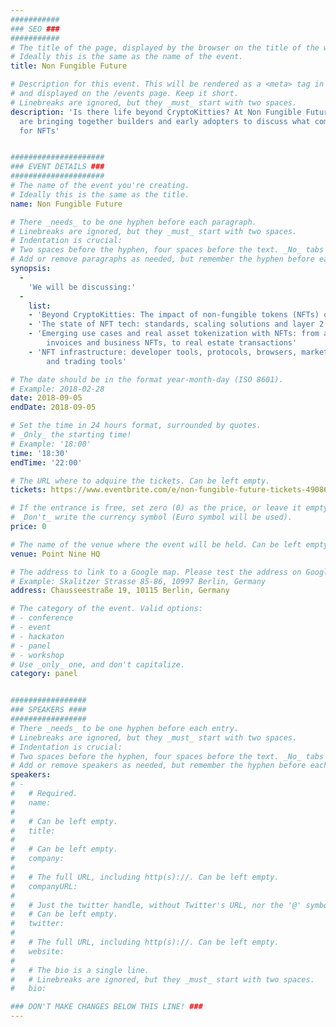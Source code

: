 ```yaml
---
###########
### SEO ###
###########
# The title of the page, displayed by the browser on the title of the window.
# Ideally this is the same as the name of the event.
title: Non Fungible Future

# Description for this event. This will be rendered as a <meta> tag in the HTML,
# and displayed on the /events page. Keep it short.
# Linebreaks are ignored, but they _must_ start with two spaces.
description: 'Is there life beyond CryptoKitties? At Non Fungible Future we
  are bringing together builders and early adopters to discuss what comes next
  for NFTs'


#####################
### EVENT DETAILS ###
#####################
# The name of the event you're creating.
# Ideally this is the same as the title.
name: Non Fungible Future

# There _needs_ to be one hyphen before each paragraph.
# Linebreaks are ignored, but they _must_ start with two spaces.
# Indentation is crucial:
# Two spaces before the hyphen, four spaces before the text. _No_ tabs allowed.
# Add or remove paragraphs as needed, but remember the hyphen before each entry.
synopsis:
  -
    'We will be discussing:'
  -
    list:
    - 'Beyond CryptoKitties: The impact of non-fungible tokens (NFTs) on gaming'
    - 'The state of NFT tech: standards, scaling solutions and layer 2'
    - 'Emerging use cases and real asset tokenization with NFTs: from art, to
        invoices and business NFTs, to real estate transactions'
    - 'NFT infrastructure: developer tools, protocols, browsers, marketplaces
        and trading tools'

# The date should be in the format year-month-day (ISO 8601).
# Example: 2018-02-28
date: 2018-09-05
endDate: 2018-09-05

# Set the time in 24 hours format, surrounded by quotes.
# _Only_ the starting time!
# Example: '18:00'
time: '18:30'
endTime: '22:00'

# The URL where to adquire the tickets. Can be left empty.
tickets: https://www.eventbrite.com/e/non-fungible-future-tickets-49086415791

# If the entrance is free, set zero (0) as the price, or leave it empty.
# _Don't_ write the currency symbol (Euro symbol will be used).
price: 0

# The name of the venue where the event will be held. Can be left empty.
venue: Point Nine HQ

# The address to link to a Google map. Please test the address on Google Maps.
# Example: Skalitzer Strasse 85-86, 10997 Berlin, Germany
address: Chausseestraße 19, 10115 Berlin, Germany

# The category of the event. Valid options:
# - conference
# - event
# - hackaton
# - panel
# - workshop
# Use _only_ one, and don't capitalize.
category: panel


#################
### SPEAKERS ####
#################
# There _needs_ to be one hyphen before each entry.
# Linebreaks are ignored, but they _must_ start with two spaces.
# Indentation is crucial:
# Two spaces before the hyphen, four spaces before the text. _No_ tabs allowed.
# Add or remove speakers as needed, but remember the hyphen before each entry.
speakers:
# -
#   # Required.
#   name:
#
#   # Can be left empty.
#   title:
#
#   # Can be left empty.
#   company:
#
#   # The full URL, including http(s)://. Can be left empty.
#   companyURL:
#
#   # Just the twitter handle, without Twitter's URL, nor the '@' symbol.
#   # Can be left empty.
#   twitter:
#
#   # The full URL, including http(s)://. Can be left empty.
#   website:
#
#   # The bio is a single line.
#   # Linebreaks are ignored, but they _must_ start with two spaces.
#   bio:

### DON'T MAKE CHANGES BELOW THIS LINE! ###
---
```

<!-- ### DON'T MAKE CHANGES BELOW THIS LINE! ### -->

<Event-Content/>
